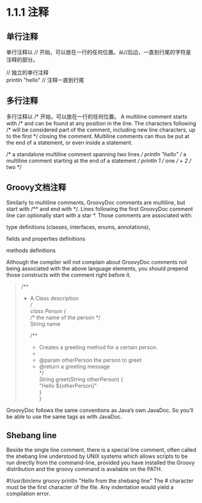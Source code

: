 # 1.1.1 注释


## 单行注释
单行注释以 // 开始，可以放在一行的任何位置。从//后边，一直到行尾的字符是注释的部分。

// 独立的单行注释  
println "hello" // 注释一直到行尾

## 多行注释

多行注释以 /* 开始，可以放在一行的任何位置。
A multiline comment starts with /* and can be found at any position in the line. The characters following /* will be considered part of the comment, including new line characters, up to the first */ closing the comment. Multiline comments can thus be put at the end of a statement, or even inside a statement.

/* a standalone multiline comment
   spanning two lines */
println "hello" /* a multiline comment starting
                   at the end of a statement */
println 1 /* one */ + 2 /* two */

## Groovy文档注释


Similarly to multiline comments, GroovyDoc comments are multiline, but start with /** and end with */. Lines following the first GroovyDoc comment line can optionally start with a star *. Those comments are associated with:

type definitions (classes, interfaces, enums, annotations),

fields and properties definitions

methods definitions

Although the compiler will not complain about GroovyDoc comments not being associated with the above language elements, you should prepend those constructs with the comment right before it.

> 
> /**  
>  * A Class description    
>  */  
> class Person {  
>    /** the name of the person */  
>    String name  
>
>    /**  
>     * Creates a greeting method for a certain person.  
>     *  
>     * @param otherPerson the person to greet  
>     * @return a greeting message    
>     */  
>    String greet(String otherPerson) {  
>       "Hello ${otherPerson}"  
>    }  
>}  

GroovyDoc follows the same conventions as Java’s own JavaDoc. So you’ll be able to use the same tags as with JavaDoc.


## Shebang line


Beside the single line comment, there is a special line comment, often called the shebang line understood by UNIX systems which allows scripts to be run directly from the command-line, provided you have installed the Groovy distribution and the groovy command is available on the PATH.

#!/usr/bin/env groovy
println "Hello from the shebang line"
The # character must be the first character of the file. Any indentation would yield a compilation error.